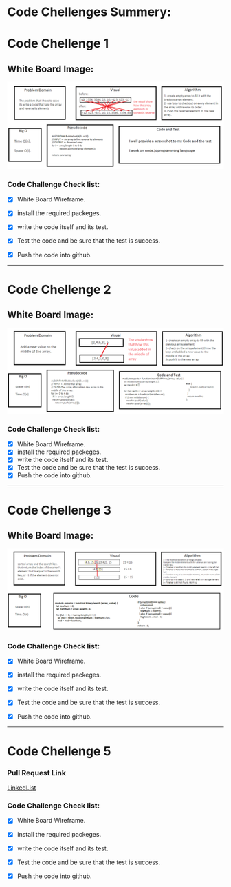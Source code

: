 # Code Chellenges Summery:

# Code Chellenge 1

## White Board Image:

![Whiteboard Image for Code Challenge 1](https://github.com/HaneenKh88/data-structures-and-algorithms/blob/main/code-challenges/401-CodeChellenges/assests/arrayReversed.png)



### Code Challenge Check list:

- [x] White Board Wireframe.
- [x] install the required packeges.
- [x] write the code itself and its test.
- [x] Test the code and be sure that the test is success.
- [x] Push the code into github.




**********************************************************************************************************************************************************

# Code Chellenge 2

## White Board Image:

![Whiteboard Image for Code Challenge 2](https://github.com/HaneenKh88/data-structures-and-algorithms/blob/main/code-challenges/401-CodeChellenges/assests/ArrayShift.png)



### Code Challenge Check list:

- [x] White Board Wireframe.
- [x] install the required packeges.
- [x] write the code itself and its test.
- [x] Test the code and be sure that the test is success.
- [x] Push the code into github.

**********************************************************************************************************************************************************

# Code Chellenge 3

## White Board Image:

![Whiteboard Image for Code Challenge 3](https://github.com/HaneenKh88/data-structures-and-algorithms/blob/main/code-challenges/401-CodeChellenges/assests/BinarySearch.png)



### Code Challenge Check list:

- [x] White Board Wireframe.
- [x] install the required packeges.
- [x] write the code itself and its test.
- [x] Test the code and be sure that the test is success.
- [x] Push the code into github.


**********************************************************************************************************************************************************

# Code Chellenge 5


### Pull Request Link

[LinkedList](https://github.com/HaneenKh88/data-structures-and-algorithms/pull/22)



### Code Challenge Check list:

- [x] White Board Wireframe.
- [x] install the required packeges.
- [x] write the code itself and its test.
- [x] Test the code and be sure that the test is success.
- [x] Push the code into github.





